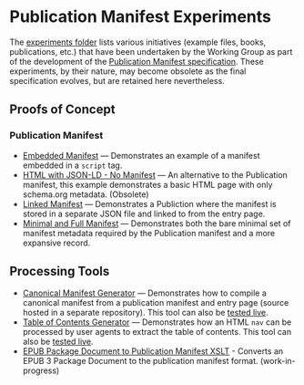 # Publication Manifest Experiments

The [experiments folder](https://github.com/w3c/pub-manifest/tree/master/experiments) lists various initiatives (example files, books, publications, etc.) that have been undertaken by the Working Group as part of the development of the [Publication Manifest specification](https://www.w3.org/TR/pub-manifest/). These experiments, by their nature, may become obsolete as the final specification evolves, but are retained here nevertheless.

## Proofs of Concept

### Publication Manifest

- [Embedded Manifest](https://github.com/w3c/wpub/tree/master/experiments/manifest_script) — Demonstrates an example of a manifest embedded in a `script` tag.
- [HTML with JSON-LD - No Manifest](https://github.com/w3c/wpub/tree/master/experiments/html-schema-org-json-ld) — An alternative to the  Publication manifest, this example demonstrates a basic HTML page with only schema.org metadata. (Obsolete)
- [Linked Manifest](https://github.com/w3c/wpub/tree/master/experiments/separate_manifest) — Demonstrates a Publiction where the manifest is stored in a separate JSON file and linked to from the entry page.
- [Minimal and Full Manifest](https://github.com/w3c/wpub/tree/master/experiments/w3c_rec) — Demonstrates both the bare minimal set of manifest metadata required by the Publication manifest and a more expansive record.

## Processing Tools

- [Canonical Manifest Generator](https://github.com/iherman/WPManifest) — Demonstrates how to compile a canonical manifest from a  publication manifest and entry page (source hosted in a separate repository). This tool can also be [tested live](https://iherman.github.io/WPManifest/webview/).
- [Table of Contents Generator](https://github.com/w3c/wpub/tree/master/experiments/toc_generator) — Demonstrates how an HTML `nav` can be processed by user agents to extract the table of contents. This tool can also be [tested live](https://w3c.github.io/wpub/experiments/toc_generator/).
- [EPUB Package Document to Publication Manifest XSLT](https://github.com/w3c/pub-manifest/tree/master/experiments/epub_package_xslt) - Converts an EPUB 3 Package Document to the publication manifest format. (work-in-progress)
